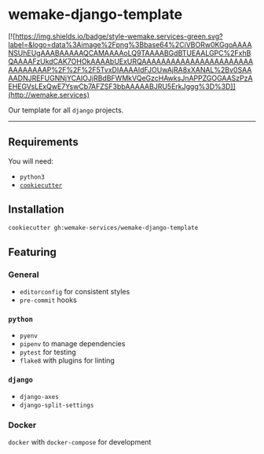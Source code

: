 # wemake-django-template

[![https://img.shields.io/badge/style-wemake.services-green.svg?label=&logo=data%3Aimage%2Fpng%3Bbase64%2CiVBORw0KGgoAAAANSUhEUgAAABAAAAAQCAMAAAAoLQ9TAAAABGdBTUEAALGPC%2FxhBQAAAAFzUkdCAK7OHOkAAAAbUExURQAAAAAAAAAAAAAAAAAAAAAAAAAAAAAAAP%2F%2F%2F5TvxDIAAAAIdFJOUwAjRA8xXANAL%2Bv0SAAAADNJREFUGNNjYCAIOJjRBdBFWMkVQeGzcHAwksJnAPPZGOGAASzPzAEHEGVsLExQwE7YswCb7AFZSF3bbAAAAABJRU5ErkJggg%3D%3D]](http://wemake.services)

Our template for all `django` projects.

---

## Requirements

You will need:

- `python3`
- [`cookiecutter`](http://cookiecutter.readthedocs.io/)

## Installation

```bash
cookiecutter gh:wemake-services/wemake-django-template
```

## Featuring

### General

- `editorconfig` for consistent styles
- `pre-commit` hooks

### `python`

- `pyenv`
- `pipenv` to manage dependencies
- `pytest` for testing
- `flake8` with plugins for linting

### `django`

- `django-axes`
- `django-split-settings`

### Docker

`docker` with `docker-compose` for development

